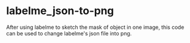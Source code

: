 # labelme_json-to-png
After using labelme to sketch the mask of object in one image, this code can be used to change labelme's json file into png.
